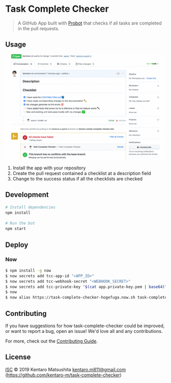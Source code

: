 # Task Complete Checker

> A GitHub App built with [Probot](https://github.com/probot/probot) that checks if all tasks are completed in the pull requests.

## Usage
![](./assets/demo.gif)

1. Install the app with your repository
2. Create the pull request contained a checklist at a description field
3. Change to the success status if all the checklists are checked 

## Development

```sh
# Install dependencies
npm install

# Run the bot
npm start
```

## Deploy

### Now
```bash
$ npm install -g now
$ now secrets add tcc-app-id "<APP_ID>"
$ now secrets add tcc-webhook-secret "<WEBHOOK_SECRET>"
$ now secrets add tcc-private-key "$(cat app.private-key.pem | base64)"
$ now
$ now alias https://task-complete-checker-hogefuga.now.sh task-complete-checker
```

## Contributing

If you have suggestions for how task-complete-checker could be improved, or want to report a bug, open an issue! We'd love all and any contributions.

For more, check out the [Contributing Guide](CONTRIBUTING.md).

## License

[ISC](LICENSE) © 2019 Kentaro Matsushita <kentaro.m811@gmail.com> (https://github.com/kentaro-m/task-complete-checker)

